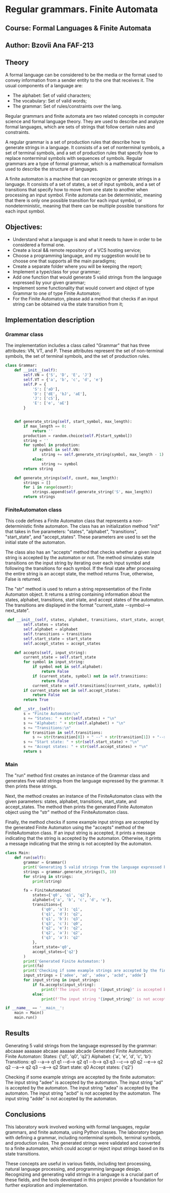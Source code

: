 # Regular grammars. Finite Automata
## Course: Formal Languages & Finite Automata
## Author: Bzovîi Ana FAF-213


## Theory
A formal language can be considered to be the media or the format used to convey information from a sender entity to the one that receives it. The usual components of a language are:
- The alphabet: Set of valid characters;
- The vocabulary: Set of valid words;
- The grammar: Set of rules/constraints over the lang.

Regular grammars and finite automata are two related concepts in computer science and formal language theory. They are used to describe and analyze formal languages, which are sets of strings that follow certain rules and constraints.

A regular grammar is a set of production rules that describe how to generate strings in a language. It consists of a set of nonterminal symbols, a set of terminal symbols, and a set of production rules that specify how to replace nonterminal symbols with sequences of symbols. Regular grammars are a type of formal grammar, which is a mathematical formalism used to describe the structure of languages.

A finite automaton is a machine that can recognize or generate strings in a language. It consists of a set of states, a set of input symbols, and a set of transitions that specify how to move from one state to another when processing an input symbol. Finite automata can be deterministic, meaning that there is only one possible transition for each input symbol, or nondeterministic, meaning that there can be multiple possible transitions for each input symbol.

## Objectives:
- Understand what a language is and what it needs to have in order to be considered a formal one.
- Create a local && remote repository of a VCS hosting service;
- Choose a programming language, and my suggestion would be to choose one that supports all the main paradigms;
- Create a separate folder where you will be keeping the report;
- Implement a type/class for your grammar;
- Add one function that would generate 5 valid strings from the language expressed by your given grammar;
- Implement some functionality that would convert and object of type Grammar to one of type Finite Automaton;
- For the Finite Automaton, please add a method that checks if an input string can be obtained via the state transition from it;


## Implementation description
### Grammar class

The implementation includes a class called "Grammar" that has three attributes: VN, VT, and P. These attributes represent the set of non-terminal symbols, the set of terminal symbols, and the set of production rules.

```python
class Grammar:
    def __init__(self):
        self.VN = {'S', 'D', 'E', 'J'}
        self.VT = {'a', 'b', 'c', 'd', 'e'}
        self.P = {
            'S': ['aD'],
            'D': ['dE', 'bJ', 'aE'],
            'J': ['cS'],
            'E': ['e', 'aE']
        }


    def generate_string(self, start_symbol, max_length):
        if max_length == 0:
            return ''
        production = random.choice(self.P[start_symbol])
        string = ''
        for symbol in production:
            if symbol in self.VN:
                string += self.generate_string(symbol, max_length - 1)
            else:
                string += symbol
        return string

    def generate_strings(self, count, max_length):
        strings = []
        for i in range(count):
            strings.append(self.generate_string('S', max_length))
        return strings

```

### FiniteAutomaton class
This code defines a Finite Automaton class that represents a non-deterministic finite automaton. The class has an initialization method "init" that takes in five parameters: "states", "alphabet", "transitions", "start_state", and "accept_states". These parameters are used to set the initial state of the automaton.

The class also has an "accepts" method that checks whether a given input string is accepted by the automaton or not. The method simulates state transitions on the input string by iterating over each input symbol and following the transitions for each symbol. If the final state after processing the entire string is an accept state, the method returns True, otherwise, False is returned.

The "str" method is used to return a string representation of the Finite Automaton object. It returns a string containing information about the states, alphabet, transitions, start state, and accept states of the automaton. The transitions are displayed in the format "current_state --symbol--> next_state".

```python
 def __init__(self, states, alphabet, transitions, start_state, accept_states):
        self.states = states
        self.alphabet = alphabet
        self.transitions = transitions
        self.start_state = start_state
        self.accept_states = accept_states

    def accepts(self, input_string):
        current_state = self.start_state
        for symbol in input_string:
            if symbol not in self.alphabet:
                return False
            if (current_state, symbol) not in self.transitions:
                return False
            current_state = self.transitions[(current_state, symbol)]
        if current_state not in self.accept_states:
            return False
        return True

    def __str__(self):
        s = "Finite Automaton:\n"
        s += "States: " + str(self.states) + "\n"
        s += "Alphabet: " + str(self.alphabet) + "\n"
        s += "Transitions:\n"
        for transition in self.transitions:
            s += str(transition[0]) + " --" + str(transition[1]) + "--> " + str(self.transitions[transition]) + "\n"
        s += "Start state: " + str(self.start_state) + "\n"
        s += "Accept states: " + str(self.accept_states) + "\n"
        return s

```

### Main
The "run" method first creates an instance of the Grammar class and generates five valid strings from the language expressed by the grammar. It then prints these strings.

Next, the method creates an instance of the FiniteAutomaton class with the given parameters: states, alphabet, transitions, start_state, and accept_states. The method then prints the generated Finite Automaton object using the "str" method of the FiniteAutomaton class.

Finally, the method checks if some example input strings are accepted by the generated Finite Automaton using the "accepts" method of the FiniteAutomaton class. If an input string is accepted, it prints a message indicating that the string is accepted by the automaton. Otherwise, it prints a message indicating that the string is not accepted by the automaton.

```python
class Main:
    def run(self):
        grammar = Grammar()
        print('Generating 5 valid strings from the language expressed by the grammar:')
        strings = grammar.generate_strings(5, 10)
        for string in strings:
            print(string)

        fa = FiniteAutomaton(
            states={'q0', 'q1', 'q2'},
            alphabet={'a', 'b', 'c', 'd', 'e'},
            transitions={
                ('q0', 'a'): 'q1',
                ('q1', 'd'): 'q2',
                ('q1', 'b'): 'q3',
                ('q3', 'c'): 'q0',
                ('q2', 'e'): 'q2',
                ('q2', 'a'): 'q2',
                ('q3', 'a'): 'q2'
            },
            start_state='q0',
            accept_states={'q2'}
        )
        print('Generated Finite Automaton:')
        print(fa)
        print('Checking if some example strings are accepted by the finite automaton:')
        input_strings = ['adee', 'ad', 'adea', 'acbd', 'adde']
        for input_string in input_strings:
            if fa.accepts(input_string):
                print(f'The input string "{input_string}" is accepted by the automaton.')
            else:
                print(f'The input string "{input_string}" is not accepted by the automaton.')

if __name__ == '__main__':
    main = Main()
    main.run()

```

## Results
Generating 5 valid strings from the language expressed by the grammar:
abcaaae
aaaaaae
abcaae
aaaaae
abcade
Generated Finite Automaton:
Finite Automaton:
States: {'q1', 'q0', 'q2'}
Alphabet: {'a', 'e', 'd', 'c', 'b'}
Transitions:
q0 --a--> q1
q1 --d--> q2
q1 --b--> q3
q3 --c--> q0
q2 --e--> q2
q2 --a--> q2
q3 --a--> q2
Start state: q0
Accept states: {'q2'}


Checking if some example strings are accepted by the finite automaton:
The input string "adee" is accepted by the automaton.
The input string "ad" is accepted by the automaton.
The input string "adea" is accepted by the automaton.
The input string "acbd" is not accepted by the automaton.
The input string "adde" is not accepted by the automaton.


## Conclusions
This laboratory work involved working with formal languages, regular grammars, and finite automata, using Python classes. The laboratory began with defining a grammar, including nonterminal symbols, terminal symbols, and production rules. The generated strings were validated and converted to a finite automaton, which could accept or reject input strings based on its state transitions.

These concepts are useful in various fields, including text processing, natural language processing, and programming language design. Recognizing and generating valid strings in a language is a crucial part of these fields, and the tools developed in this project provide a foundation for further exploration and implementation.
